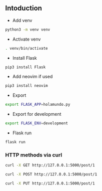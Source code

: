 ## Intoduction
* Add venv
```sh
python3 -m venv venv
```
* Activate venv
```sh
. venv/bin/activate
```
* Install Flask
```sh
pip3 install Flask
```
* Add neovim if used
```sh
pip3 install neovim
```
* Export 
```sh
export FLASK_APP=holamundo.py
```
* Export for development
```sh
export FLASK_ENV=development
```
* Flask run
```sh
flask run
```
### HTTP methods via curl
```sh
curl -X GET http://127.0.0.1:5000/post/1
```
```sh
curl -X POST http://127.0.0.1:5000/post/1
```
```sh
curl -X PUT http://127.0.0.1:5000/post/1
```
